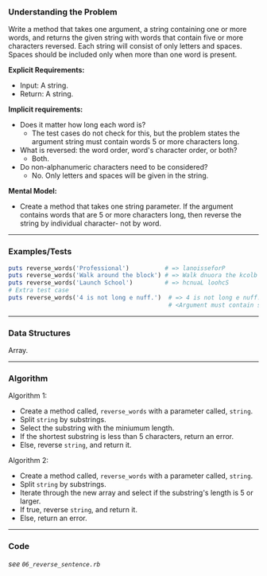 ### Understanding the Problem
Write a method that takes one argument, a string containing one or more words, and returns the given string with words that contain five or more characters reversed. Each string will consist of only letters and spaces. Spaces should be included only when more than one word is present.

**Explicit Requirements:**

- Input: A string.
- Return: A string.

**Implicit requirements:**

- Does it matter how long each word is?
    - The test cases do not check for this, but the problem states the argument string must contain words 5 or more characters long.
- What is reversed: the word order, word's character order, or both?
    - Both.
- Do non-alphanumeric characters need to be considered?
    - No.  Only letters and spaces will be given in the string.

**Mental Model:**

- Create a method that takes one string parameter.  If the argument contains words that are 5 or more characters long, then reverse the string by individual character- not by word.

---
### Examples/Tests
```ruby
puts reverse_words('Professional')          # => lanoisseforP
puts reverse_words('Walk around the block') # => Walk dnuora the kcolb
puts reverse_words('Launch School')         # => hcnuaL loohcS
# Extra test case
puts reverse_words('4 is not long e nuff.')  # => 4 is not long e nuff.
                                             # <Argument must contain substrings that contain five or more characters>
```
---
### Data Structures
Array.

---
### Algorithm
Algorithm 1:
- Create a method called, `reverse_words` with a parameter called, `string`.
- Split `string` by substrings.
- Select the substring with the miniumum length.
- If the shortest substring is less than 5 characters, return an error.
- Else, reverse `string`, and return it.

Algorithm 2:
- Create a method called, `reverse_words` with a parameter called, `string`.
- Split `string` by substrings.
- Iterate through the new array and select if the substring's length is 5 or larger.
- If true, reverse `string`, and return it.
- Else, return an error.

---
### Code
*see `06_reverse_sentence.rb`*
